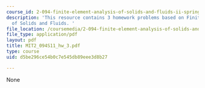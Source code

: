 ```yaml
---
course_id: 2-094-finite-element-analysis-of-solids-and-fluids-ii-spring-2011
description: 'This resource contains 3 homework problems based on Finite Element Analysis
  of Solids and Fluids. '
file_location: /coursemedia/2-094-finite-element-analysis-of-solids-and-fluids-ii-spring-2011/d5be296ce54b0c7e545db89eee3d8b27_MIT2_094S11_hw_3.pdf
file_type: application/pdf
layout: pdf
title: MIT2_094S11_hw_3.pdf
type: course
uid: d5be296ce54b0c7e545db89eee3d8b27

---
```

None